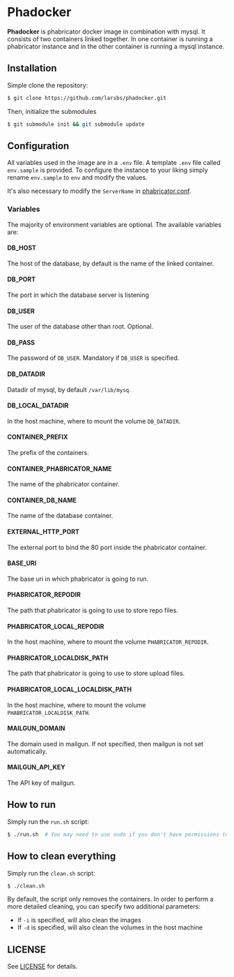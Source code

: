 # Phadocker

**Phadocker** is phabricator docker image in combination with mysql. It
consists of two containers linked together. In one container is running a
phabricator instance and in the other container is running a mysql instance.


## Installation

Simple clone the repository:

```bash
$ git clone https://github.com/larsbs/phadocker.git
```

Then, initialize the submodules

```bash
$ git submodule init && git submodule update
```


## Configuration

All variables used in the image are in a `.env` file. A template `.env` file
called `env.sample` is provided. To configure the instance to your liking
simply rename `env.sample` to `env` and modify the values.

It's also necessary to modify the `ServerName` in
[phabricator.conf](server/phabricator.conf).


### Variables

The majority of environment variables are optional. The available variables are:


#### DB_HOST

The host of the database, by default is the name of the linked container.


#### DB_PORT

The port in which the database server is listening


#### DB_USER

The user of the database other than root. Optional.


#### DB_PASS

The password of `DB_USER`. Mandatory if `DB_USER` is specified.


#### DB_DATADIR

Datadir of mysql, by default `/var/lib/mysq`.


#### DB_LOCAL_DATADIR

In the host machine, where to mount the volume `DB_DATADIR`.


#### CONTAINER_PREFIX

The prefix of the containers.


#### CONTAINER_PHABRICATOR_NAME

The name of the phabricator container.


#### CONTAINER_DB_NAME

The name of the database container.


#### EXTERNAL_HTTP_PORT

The external port to bind the 80 port inside the phabricator container.


#### BASE_URI

The base uri in which phabricator is going to run.


#### PHABRICATOR_REPODIR

The path that phabricator is going to use to store repo files.


#### PHABRICATOR_LOCAL_REPODIR

In the host machine, where to mount the volume `PHABRICATOR_REPODIR`.


#### PHABRICATOR_LOCALDISK_PATH

The path that phabricator is going to use to store upload files.


#### PHABRICATOR_LOCAL_LOCALDISK_PATH

In the host machine, where to mount the volume `PHABRICATOR_LOCALDISK_PATH`.


#### MAILGUN_DOMAIN

The domain used in mailgun. If not specified, then mailgun is not set automatically.


#### MAILGUN_API_KEY

The API key of mailgun.


## How to run

Simply run the `run.sh` script:

```bash
$ ./run.sh  # You may need to use sudo if you don't have permissions to run docker
```


## How to clean everything

Simply run the `clean.sh` script:

```bash
$ ./clean.sh
```

By default, the script only removes the containers. In order to perform a more detailed
cleaning, you can specify two additional parameters:

 - If `-i` is specified, will also clean the images
 - If `-d` is specified, will also clean the volumes in the host machine


## LICENSE

See [LICENSE](LICENSE) for details.
